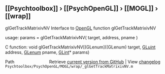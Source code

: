 ## [[Psychtoolbox]] &#8250; [[PsychOpenGL]] &#8250; [[MOGL]] &#8250; [[wrap]]

glGetTrackMatrixivNV  Interface to [OpenGL](OpenGL) function glGetTrackMatrixivNV  
  
usage:  params = glGetTrackMatrixivNV( target, address, pname )  
  
C function:  void glGetTrackMatrixivNV[(GLenum]((GLenum) target, [GLuint](GLuint) address, [GLenum](GLenum) pname, [GLint](GLint)\* params)  




<div class="code_header" style="text-align:right;">
  <span style="float:left;">Path&nbsp;&nbsp;</span> <span class="counter">Retrieve <a href=
  "https://raw.github.com/Psychtoolbox-3/Psychtoolbox-3/beta/Psychtoolbox/PsychOpenGL/MOGL/wrap/_glGetTrackMatrixivNV.m">current version from GitHub</a> | View <a href=
  "https://github.com/Psychtoolbox-3/Psychtoolbox-3/commits/beta/Psychtoolbox/PsychOpenGL/MOGL/wrap/_glGetTrackMatrixivNV.m">changelog</a></span>
</div>
<div class="code">
  <code>Psychtoolbox/PsychOpenGL/MOGL/wrap/_glGetTrackMatrixivNV.m</code>
</div>

